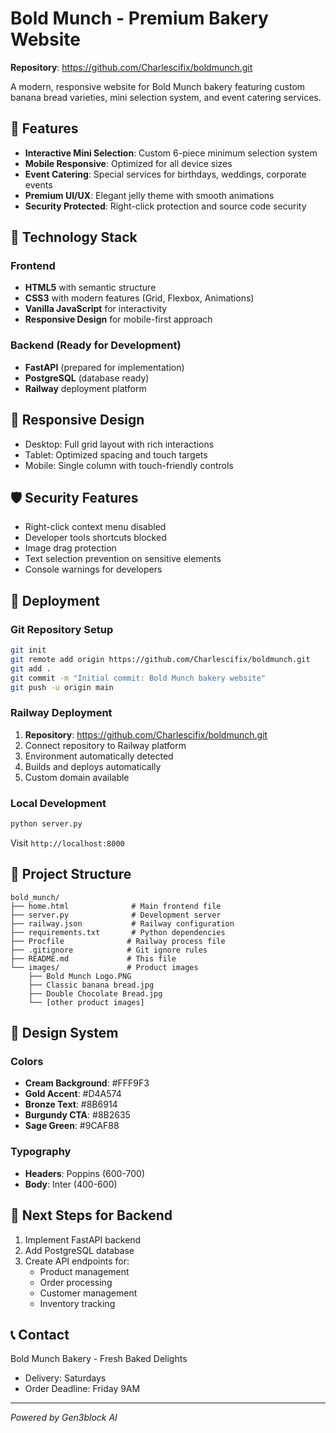 # Bold Munch - Premium Bakery Website

**Repository**: https://github.com/Charlescifix/boldmunch.git

A modern, responsive website for Bold Munch bakery featuring custom banana bread varieties, mini selection system, and event catering services.

## 🎯 Features

- **Interactive Mini Selection**: Custom 6-piece minimum selection system
- **Mobile Responsive**: Optimized for all device sizes
- **Event Catering**: Special services for birthdays, weddings, corporate events
- **Premium UI/UX**: Elegant jelly theme with smooth animations
- **Security Protected**: Right-click protection and source code security

## 🚀 Technology Stack

### Frontend
- **HTML5** with semantic structure
- **CSS3** with modern features (Grid, Flexbox, Animations)
- **Vanilla JavaScript** for interactivity
- **Responsive Design** for mobile-first approach

### Backend (Ready for Development)
- **FastAPI** (prepared for implementation)
- **PostgreSQL** (database ready)
- **Railway** deployment platform

## 📱 Responsive Design

- Desktop: Full grid layout with rich interactions
- Tablet: Optimized spacing and touch targets
- Mobile: Single column with touch-friendly controls

## 🛡️ Security Features

- Right-click context menu disabled
- Developer tools shortcuts blocked
- Image drag protection
- Text selection prevention on sensitive elements
- Console warnings for developers

## 🚀 Deployment

### Git Repository Setup
```bash
git init
git remote add origin https://github.com/Charlescifix/boldmunch.git
git add .
git commit -m "Initial commit: Bold Munch bakery website"
git push -u origin main
```

### Railway Deployment
1. **Repository**: https://github.com/Charlescifix/boldmunch.git
2. Connect repository to Railway platform
3. Environment automatically detected
4. Builds and deploys automatically
5. Custom domain available

### Local Development
```bash
python server.py
```
Visit `http://localhost:8000`

## 📁 Project Structure

```
bold_munch/
├── home.html              # Main frontend file
├── server.py              # Development server
├── railway.json           # Railway configuration
├── requirements.txt       # Python dependencies
├── Procfile              # Railway process file
├── .gitignore            # Git ignore rules
├── README.md             # This file
└── images/               # Product images
    ├── Bold Munch Logo.PNG
    ├── Classic banana bread.jpg
    ├── Double Chocolate Bread.jpg
    └── [other product images]
```

## 🎨 Design System

### Colors
- **Cream Background**: #FFF9F3
- **Gold Accent**: #D4A574
- **Bronze Text**: #8B6914
- **Burgundy CTA**: #8B2635
- **Sage Green**: #9CAF88

### Typography
- **Headers**: Poppins (600-700)
- **Body**: Inter (400-600)

## 🔄 Next Steps for Backend

1. Implement FastAPI backend
2. Add PostgreSQL database
3. Create API endpoints for:
   - Product management
   - Order processing
   - Customer management
   - Inventory tracking

## 📞 Contact

Bold Munch Bakery - Fresh Baked Delights
- Delivery: Saturdays
- Order Deadline: Friday 9AM

---

*Powered by Gen3block AI*